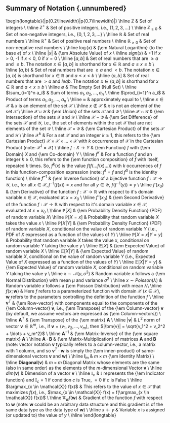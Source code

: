 ## Summary of Notation {.unnumbered}

\begin{longtable}{|p{0.2\linewidth}|p{0.7\linewidth}|}
\hline
$\mathbb{Z}$ & Set of integers \\
\hline
$\mathbb{Z}^+$ & Set of positive integers, i.e., $\{1,2,3,\ldots\}$ \\
\hline
$\mathbb{Z}_{\geq 0}$ & Set of non-negative integers, i.e., $\{0, 1,2,3,\ldots\}$ \\
\hline
$\mathbb{R}$ & Set of real numbers \\
\hline
$\mathbb{R}^+$ & Set of positive real numbers \\
\hline
$\mathbb{R}_{\geq 0}$ & Set of non-negative real numbers \\
\hline
$\log(x)$ & {\em Natural Logarithm} (to the base $e$) of $x$ \\
\hline
$|x|$ & {\em Absolute Value} of $x$ \\
\hline
$sign(x)$ & +1 if $x > 0$, -1 if $x < 0$, 0 if $x=0$ \\
\hline
$[a,b]$ & Set of real numbers that are $\geq a$ and $\leq b$. The notation $x \in [a,b]$ is shorthand for $x \in \mathbb{R}$ and $a \leq x \leq b$ \\
\hline
$[a,b)$ & Set of real numbers that are $\geq a$ and $< b$. The notation $x \in [a,b)$ is shorthand for $x \in \mathbb{R}$ and $a \leq x < b$ \\
\hline
$(a,b]$ & Set of real numbers that are $> a$ and $leq b$. The notation $x \in (a,b]$ is shorthand for $x \in \mathbb{R}$ and $a < x \leq b$ \\
\hline
$\emptyset$ & The Empty Set (Null Set) \\
\hline
$\sum_{i=1}^n a_i$ & Sum of terms $a_1, a_2, \ldots, a_n$ \\
\hline
$\prod_{i=1}^n a_i$ & Product of terms $a_1, a_2, \ldots, a_n$ \\
\hline
$\approx$ & approximately equal to \\ 
\hline
$x \in \mathcal{X}$ & $x$ is an element of the set $\mathcal{X}$ \\
\hline
$x \notin \mathcal{X}$ & $x$ is not an element of the set $\mathcal{X}$ \\
\hline
$\mathcal{X} \cup \mathcal{Y}$ & {\em Union} of the sets $\mathcal{X}$ and $\mathcal{Y}$ \\
\hline
$\mathcal{X} \cap \mathcal{Y}$ & {\em Intersection} of the sets $\mathcal{X}$ and $\mathcal{Y}$ \\
\hline
$\mathcal{X} - \mathcal{Y}$ & {\em Set Difference} of the sets $\mathcal{X}$ and $\mathcal{Y}$, i.e., the set of elements within the set $\mathcal{X}$ that are not elements of the set $\mathcal{Y}$ \\
\hline
$\mathcal{X} \times \mathcal{Y}$ & {\em Cartesian Product} of the sets $\mathcal{X}$ and $\mathcal{Y}$ \\
\hline
$\mathcal{X}^k$ & For a set $\mathcal{X}$ and an integer $k \geq 1$, this refers to the {\em Cartesian Product} $\mathcal{X} \times \mathcal{X} \times \ldots \times \mathcal{X}$ with $k$ occurrences of $\mathcal{X}$ in the Cartesian Product (note: $\mathcal{X}^1 = \mathcal{X}$) \\
\hline
$f: X \rightarrow Y$ & {\em Function} $f$ with {\em Domain} $X$ and {\em Co-domain} $Y$ \\
\hline
$f^k$ & For a function $f$ and an integer $k \geq 0$, this refers to the {\em function composition} of $f$ with itself, repeated $k$ times. So, $f^k(x)$ is the value $f(f(\ldots f(x) \ldots ))$ with $k$ occurrences of $f$ in this function-composition expression (note: $f^1 = f$ and $f^0$ is the identity function) \\
\hline
$f^{-1}$ & {\em Inverse function} of a bijective function $f: \mathcal{X} \rightarrow \mathcal{Y}$, i.e., for all $x \in \mathcal{X}, f^{-1}(f(x)) = x$ and for all $y \in \mathcal{Y}$, $f(f^{-1}(y)) = y$ \\
\hline
$f'(x_0)$ & {\em Derivative} of the function $f: \mathcal{X} \rightarrow \mathbb{R}$ with respect to it's domain variable $x \in \mathcal{X}$, evaluated at $x=x_0$ \\
\hline
$f''(x_0)$ & {\em Second Derivative} of the function $f: \mathcal{X} \rightarrow \mathbb{R}$ with respect to it's domain variable $x \in \mathcal{X}$, evaluated at $x=x_0$ \\
\hline
$\mathbb{P}[X]$ & {\em Probability Density Function} (PDF) of random variable $X$\\
\hline
$\mathbb{P}[X=x]$ & Probability that random variable $X$ takes the value $x$ \\
\hline
$\mathbb{P}[X|Y]$ & {\em Probability Density Function} (PDF) of random variable $X$, conditional on the value of random variable $Y$ (i.e., PDF of $X$ expressed as a function of the values of $Y$) \\
\hline
$\mathbb{P}[X=x|Y=y]$ & Probability that random variable $X$ takes the value $x$, conditional on random variable $Y$ taking the value $y$ \\
\hline
$\mathbb{E}[X]$ & {\em Expected Value} of random variable $X$ \\
\hline
$\mathbb{E}[X|Y]$ & {\em Expected Value} of random variable $X$, conditional on the value of random variable $Y$ (i.e., Expected Value of $X$ expressed as a function of the values of $Y$) \\
\hline
$\mathbb{E}[X|Y=y]$ & {\em Expected Value} of random variable $X$, conditional on random variable $Y$ taking the value $y$ \\
\hline
$x \sim \mathcal{N}(\mu, \sigma^2)$ & Random variable $x$ follows a {\em Normal Distribution} with mean $\mu$ and variance $\sigma^2$ \\
\hline
$x \sim Poisson(\lambda)$ & Random variable $x$ follows a {\em Poisson Distribution} with mean $\lambda$\\
\hline
$f(x;\bm{w})$ & Here $f$ refers to a parameterized function with domain $\mathcal{X}$ ($x \in \mathcal{X}$), $\bm{w}$ refers to the parameters controlling the definition of the function $f$ \\
\hline
$\bm{v}^T$ & {\em Row-vector} with components equal to the components of the {\em Column-vector} $\bm{v}$, i.e., {\em Transpose} of the {\em Column-vector} $\bm{v}$ (by default, we assume vectors are expressed as {\em Column-vectors}) \\
\hline
$\bm{A}^T$ & {\em Transpose} of the {\em matrix} $\bm{A}$ \\
\hline
$|\bm{v}|$ & $L^2$ norm of vector $\bm{v} \in \mathbb{R}^m$, i.e., if $\bm{v} = (v_1, v_2, \ldots, v_m)$, then $|\bm{v}| = \sqrt{v_1^2 + v_2^2 + \ldots + v_m^2}$ \\
\hline
$\bm{A}^{-1}$ & {\em Matrix-Inverse} of the {\em square matrix} $\bm{A}$ \\
\hline
$\bm{A} \cdot \bm{B}$ & {\em Matrix-Multiplication} of matrices $\bm{A}$ and $\bm{B}$ (note: vector notation $\bm{v}$ typically refers to a column-vector, i.e., a matrix with 1 column, and so $\bm{v}^T \cdot \bm{w}$ is simply the {\em inner-product} of same-dimensional vectors $\bm{v}$ and $\bm{w}$) \\
\hline
$\bm{I}_m$ & $m \times m$ {\em Identity Matrix} \\
\hline
$\bm{Diagonal}(\bm{v})$ & $m \times m$ Diagonal Matrix whose elements are the same (also in same order) as the elements of the $m$-dimensional Vector $\bm{v}$ \\
\hline
$dim(\bm{v})$ & Dimension of a vector $\bm{v}$ \\
\hline
$\mathbb{I}_c$ & $\mathbb{I}$ represents the {\em Indicator function} and $\mathbb{I}_c = 1$ if condition $c$ is True, $= 0$ if $c$ is False \\
\hline
$\argmax_{x \in \mathcal{X}} f(x)$ & This refers to the value of $x \in \mathcal{X}$ that maximizes $f(x)$, i.e., $\max_{x \in \mathcal{X}} f(x) = f(\argmax_{x \in \mathcal{X}} f(x))$ \\
\hline
$\nabla_{\bm{w}} f(\bm{w})$ & Gradient of the function $f$ with respect to $\bm{w}$ (note: $\bm{w}$ could be an arbitrary data structure and this gradient is of the same data type as the data type of $\bm{w}$) \\
\hline
$x \leftarrow y$ & Variable $x$ is assigned (or updated to) the value of $y$ \\
\hline
\end{longtable}

